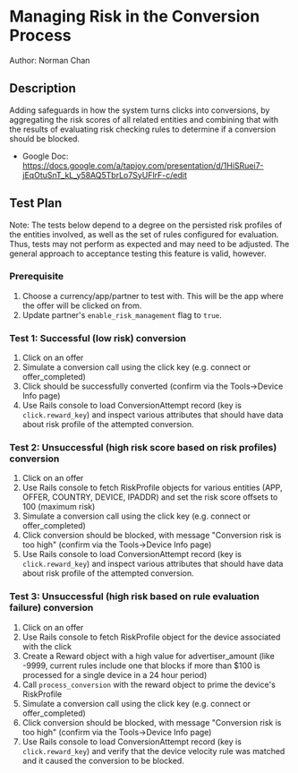 # Managing Risk in the Conversion Process

Author: Norman Chan


## Description
Adding safeguards in how the system turns clicks into conversions, by aggregating the risk scores of all related entities and combining that with the results of evaluating risk checking rules to determine if a conversion should be blocked.

* Google Doc: https://docs.google.com/a/tapjoy.com/presentation/d/1HiSRuei7-jEqOtuSnT_kL_y58AQ5TbrLo7SyUFlrF-c/edit

## Test Plan

Note: The tests below depend to a degree on the persisted risk profiles of the entities involved, as well as the set of rules configured for evaluation.  Thus, tests may not perform as expected and may need to be adjusted.  The general approach to acceptance testing this feature is valid, however.

### Prerequisite

1. Choose a currency/app/partner to test with. This will be the app where the offer will be clicked on from.
2. Update partner's `enable_risk_management` flag to `true`.

### Test 1: Successful (low risk) conversion

1. Click on an offer
2. Simulate a conversion call using the click key (e.g. connect or offer_completed)
3. Click should be successfully converted (confirm via the Tools->Device Info page)
4. Use Rails console to load ConversionAttempt record (key is `click.reward_key`) and inspect various attributes that should have data about risk profile of the attempted conversion.

### Test 2: Unsuccessful (high risk score based on risk profiles) conversion

1. Click on an offer
2. Use Rails console to fetch RiskProfile objects for various entities (APP, OFFER, COUNTRY, DEVICE, IPADDR) and set the risk score offsets to 100 (maximum risk)
3. Simulate a conversion call using the click key (e.g. connect or offer_completed)
4. Click conversion should be blocked, with message "Conversion risk is too high" (confirm via the Tools->Device Info page)
5. Use Rails console to load ConversionAttempt record (key is `click.reward_key`) and inspect various attributes that should have data about risk profile of the attempted conversion.

### Test 3: Unsuccessful (high risk based on rule evaluation failure) conversion

1. Click on an offer
2. Use Rails console to fetch RiskProfile object for the device associated with the click
3. Create a Reward object with a high value for advertiser_amount (like -9999, current rules include one that blocks if more than $100 is processed for a single device in a 24 hour period)
4. Call `process_conversion` with the reward object to prime the device's RiskProfile
5. Simulate a conversion call using the click key (e.g. connect or offer_completed)
6. Click conversion should be blocked, with message "Conversion risk is too high" (confirm via the Tools->Device Info page)
7. Use Rails console to load ConversionAttempt record (key is `click.reward_key`) and verify that the device velocity rule was matched and it caused the conversion to be blocked.
